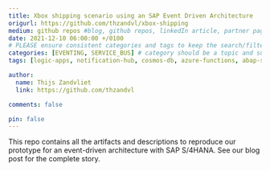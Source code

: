 ```yaml
---
title: Xbox shipping scenario using an SAP Event Driven Architecture
origurl: https://github.com/thzandvl/xbox-shipping
medium: github repos #blog, github repos, linkedIn article, partner pages
date: 2021-12-10 06:00:00 +/0100
# PLEASE ensure consistent categories and tags to keep the search/filtering meaningful!
categories: [EVENTING, SERVICE_BUS] # category should be a topic and sub-category primary product
tags: [logic-apps, notification-hub, cosmos-db, azure-functions, abap-sdk, sap-workflow ]     # TAG names should always be lowercase

author:
  name: Thijs Zandvliet
  link: https://github.com/thzandvl

comments: false

pin: false
---
```


This repo contains all the artifacts and descriptions to reproduce our prototype for an event-driven architecture with SAP S/4HANA. See our blog post for the complete story.
